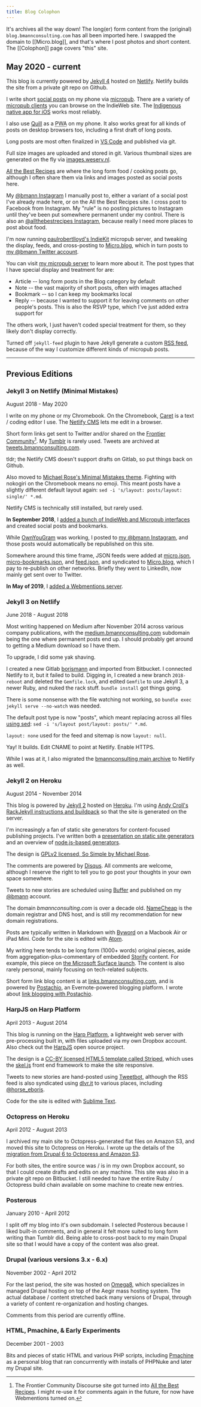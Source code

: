 ```yaml
---
title: Blog Colophon
---
```

It's archives all the way down! The long(er) form content from the (original) `blog.bmannconsulting.com` has all been imported here. I swapped the domain to [[Micro.blog]], and that's where I post photos and short content. The [[Colophon]] page covers "this" site.

## May 2020 - current

This blog is currently powered by [Jekyll 4](http://jekyllrb.com) hosted on [Netlify](http://netlify.com). Netlify builds the site from a private git repo on Github.

I write short [social posts](https://blog.bmannconsulting.com/archives/social/) on my phone via [micropub](https://blog.bmannconsulting.com/tags/micropub/). There are a variety of [micropub clients](https://indieweb.org/micropub-clients) you can browse on the IndieWeb site. The [Indigenous native app for iOS](https://indieweb.org/Indigenous_for_iOS) works most reliably.

I also use [Quill](https://quill.p3k.io/docs) as a <abbr title="Progressive Web App">PWA</abbr> on my phone. It also works great for all kinds of posts on desktop browsers too, including a first draft of long posts.

Long posts are most often finalized in [VS Code](https://code.visualstudio.com/) and published via git.

Full size images are uploaded and stored in git. Various thumbnail sizes are generated on the fly via [images.weserv.nl](https://images.weserv.nl/).

[All the Best Recipes](https://allthebest.recipes) are where the long form food / cooking posts go, although I often share them via links and images posted as social posts here.

My [@bmann Instagram](https://instagram.com/bmann) I manually post to, either a variant of a social post I've already made here, or on the All the Best Recipes site. I cross post to Facebook from Instagram. My "rule" is no posting pictures to Instagram until they've been put somewhere permanent under my control. There is also an [@allthebestrecipes Instagram](https://instagram.com/allthebestrecipes), because really I need more places to post about food.

I'm now running [paulrobertlloyd's IndieKit](https://paulrobertlloyd.github.io/indiekit/) micropub server, and tweaking the display, feeds, and cross-posting to [Micro.blog](https://micro.blog/boris), which in turn posts to [my @bmann Twitter account](https://twitter.com/bmann).

You can visit [my micropub server](https://bmann-indiekit.herokuapp.com) to learn more about it. The post types that I have special display and treatment for are:

* Article -- long form posts in the Blog category by default
* Note -- the vast majority of short posts, often with images attached
* Bookmark -- so I can keep my bookmarks local
* Reply -- because I wanted to support it for leaving comments on other people's posts. This is also the RSVP type, which I've just added extra support for

The others work, I just haven't coded special treatment for them, so they likely don't display correctly.

Turned off `jekyll-feed` plugin to have Jekyll generate a custom [RSS feed](/feed.xml), because of the way I customize different kinds of micropub posts.

<hr />

## Previous Editions

### Jekyll 3 on Netlify (Minimal Mistakes)
August 2018 - May 2020

I write on my phone or my Chromebook. On the Chromebook, [Caret](http://thomaswilburn.net/caret/) is a text / coding editor I use. The [Netlify CMS](https://www.netlifycms.org) lets me edit in a browser.

Short form links get sent to Twitter and/or shared on the [Frontier Community](https://community.frontierfoundry.co)[^deprecatedff]. My [Tumblr](http://tumblr.bmannconsulting.com) is rarely used. Tweets are archived at [tweets.bmannconsulting.com](http://tweets.bmannconsulting.com).

[^deprecatedff]: The Frontier Community Discourse site got turned into [All the Best Recipes](https://allthebest.recipes). I might re-use it for comments again in the future, for now have Webmentions turned on.

tldr; the Netlify CMS doesn't support drafts on Gitlab, so put things back on Github.

Also moved to [Michael Rose's Minimal Mistakes theme](https://mmistakes.github.io/minimal-mistakes/). Fighting with nokogiri on the Chromebook means no emoji. This meant posts have a slightly different default layout again: ```sed -i 's/layout: posts/layout: single/' *.md```.

Netlify CMS is technically still installed, but rarely used.

**In September 2018**, I  [added a bunch of IndieWeb and Micropub interfaces](https://blog.bmannconsulting.com/micro-blog-jekyll-micro-pub-and-indie-web/) and created social posts and bookmarks.

While [OwnYouGram](https://ownyourgram.com/) was working, I posted to [my @bmann Instagram](https://instagram.com/bmann), and those posts would automatically be republished on this site.

Somewhere around this time frame, JSON feeds were added at [micro.json](/micro.json), [micro-bookmarks.json](/micro-bookmarks.json), and [feed.json](/feed.json), and syndicated to [Micro.blog](https://micro.blog/boris), which I pay to re-publish on other networks. Briefly they went to LinkedIn, now mainly get sent over to Twitter.

**In May of 2019**, I [added a Webmentions server](https://blog.bmannconsulting.com/run-your-own-web-mentions/).

### Jekyll 3 on Netlify
June 2018 - August 2018

Most writing happened on Medium after November 2014 across various company publications, with the [medium.bmannconsulting.com](http://medium.bmannconsulting.com) subdomain being the one where permanent posts end up. I should probably get around to getting a Medium download so I have them.

To upgrade, I did some yak shaving.

I created a new Gitlab [borismann](http://gitlab.com/borismann) and imported from Bitbucket. I connected Netlify to it, but it failed to build. Digging in, I created a new branch <code>2018-reboot</code> and deleted the <code>Gemfile.lock</code>, and edited <code>Gemfile</code> to use Jekyll 3, a newer Ruby, and nuked the rack stuff. <code>bundle install</code> got things going.

There is some nonsense with the file watching not working, so <code>bundle exec jekyll serve --no-watch</code> was needed.

The default post type is now "posts", which meant replacing across all files [using sed](https://unix.stackexchange.com/questions/112023/how-can-i-replace-a-string-in-a-files/112024#112024): <code>sed -i 's/layout post/layout: posts/' *.md</code>.

<code>layout: none</code> used for the feed and sitemap is now <code>layout: null</code>.

Yay! It builds. Edit CNAME to point at Netlify. Enable HTTPS.

While I was at it, I also migrated the [bmannconsulting main archive](https://www.bmannconsulting.com) to Netlify as well.

### Jekyll 2 on Heroku
August 2014 - November 2014

This blog is powered by [Jekyll 2](http://jekyllrb.com) hosted on [Heroku](http://heroku.com). I'm using [Andy Croll's RackJekyll instructions and buildpack](http://andycroll.com/2014/01/19/serving-a-jekyll-blog-using-heroku/) so that the site is generated on the server.

I'm increasingly a fan of static site generators for content-focused publishing projects. I've written both a [presentation on static site generators](/ssg-lightning-talk) and an overview of [node.js-based generators](/node-static-site-generators).

The design is [GPLv2 licensed, So Simple by Michael Rose](http://mademistakes.com/articles/so-simple-jekyll-theme/).

The comments are powered by [Disqus](http://disqus.com). All comments are welcome, although I reserve the right to tell you to go post your thoughts in your own space somewhere.

Tweets to new stories are scheduled using [Buffer](https://bufferapp.com/) and published on my [@bmann](http://twitter.com/bmann) account.

The domain _bmannconsulting.com_ is over a decade old. [NameCheap](http://namecheap.com) is the domain registrar and DNS host, and is still my recommendation for new domain registrations.

Posts are typically written in Markdown with [Byword](http://bit.ly/bywordapp-bmann) on a Macbook Air or iPad Mini. Code for the site is edited with [Atom](https://atom.io/).

My writing here tends to be long form (1000+ words) original pieces, aside from aggregation-plus-commentary of embedded [Storify](http://storify.com) content. For example, this piece on [the Microsoft Surface launch](/reactions-microsoft-surface). The content is also rarely personal, mainly focusing on tech-related subjects.

Short form link blog content is at [links.bmannconsulting.com](http://links.bmannconsulting.com), and is powered by [Postachio](http://postach.io), an Evernote-powered blogging platform. I wrote about [link blogging with Postachio](/postachio-link-blogging).


### HarpJS on Harp Platform
April 2013 - August 2014

This blog is running on the [Harp Platform](http://harp.io), a lightweight web server with pre-processing built in, with files uploaded via my own Dropbox account. Also check out the [HarpJS](http://harpjs.com) open source project.

The design is a [CC-BY licensed HTML5 template called Striped](http://html5up.net/striped/), which uses the [skel.js](http://skeljs.org/) front end framework to make the site responsive.

Tweets to new stories are hand-posted using [Tweetbot](http://tapbots.com/software/tweetbot/), although the RSS feed is also syndicated using [dlvr.it](http://dlvr.it) to various places, including [@horse_eboris](http://twitter.com/horse_eboris).

Code for the site is edited with [Sublime Text](http://www.sublimetext.com/).

### Octopress on Heroku
April 2012 - August 2013

I archived my main site to Octopress-generated flat files on Amazon S3, and moved this site to Octopress on Heroku. I wrote up the details of the [migration from Drupal 6 to Octopress and Amazon S3](http://www.bmannconsulting.com/archive/migration/).

For both sites, the entire source was / is in my own Dropbox account, so that I could create drafts and edits on any machine. This site was also in a private git repo on Bitbucket. I still needed to have the entire Ruby / Octopress build chain available on some machine to create new entries.

### Posterous
January 2010 - April 2012

I split off my blog into it's own subdomain. I selected Posterous because I liked built-in comments, and in general it felt more suited to long form writing than Tumblr did. Being able to cross-post back to my main Drupal site so that I would have a copy of the content was also great.

### Drupal (various versions 3.x - 6.x)
November 2002 - April 2012

For the last period, the site was hosted on [Omega8](http://omega8.cc), which specializes in managed Drupal hosting on top of the Aegir mass hosting system. The actual database / content stretched back many versions of Drupal, through a variety of content re-organization and hosting changes.

Comments from this period are currently offline.

### HTML, Pmachine, & Early Experiments
December 2001 - 2003

Bits and pieces of static HTML and various PHP scripts, including [Pmachine](http://en.wikipedia.org/wiki/EllisLab) as a personal blog that ran concurrrently with installs of PHPNuke and later my Drupal site.
